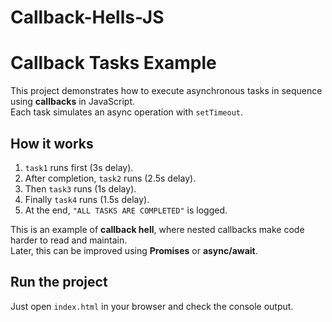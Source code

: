 # Callback-Hells-JS
# Callback Tasks Example

This project demonstrates how to execute asynchronous tasks in sequence using **callbacks** in JavaScript.  
Each task simulates an async operation with `setTimeout`.

 

##  How it works
1. `task1` runs first (3s delay).
2. After completion, `task2` runs (2.5s delay).
3. Then `task3` runs (1s delay).
4. Finally `task4` runs (1.5s delay).
5. At the end, `"ALL TASKS ARE COMPLETED"` is logged.

This is an example of **callback hell**, where nested callbacks make code harder to read and maintain.  
Later, this can be improved using **Promises** or **async/await**.

## Run the project
Just open `index.html` in your browser and check the console output.
